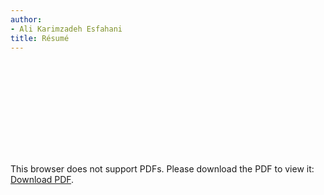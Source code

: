 ```yaml
---
author:
- Ali Karimzadeh Esfahani
title: Résumé
---
```

<object data="./Resume.pdf" type="application/pdf" width="700px" height="700px">
    <embed src="./Resume.pdf">
        <p>This browser does not support PDFs. Please download the PDF to view it: <a href="./Resume.pdf">Download PDF</a>.</p>
    </embed>
</object>